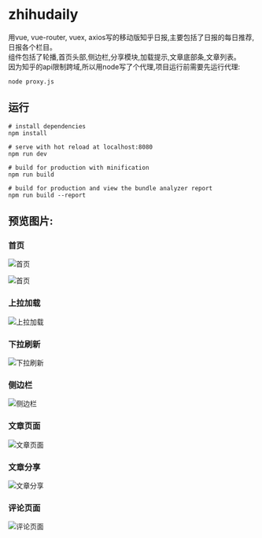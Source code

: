 # zhihudaily
用vue, vue-router, vuex, axios写的移动版知乎日报,主要包括了日报的每日推荐,日报各个栏目。  
组件包括了轮播,首页头部,侧边栏,分享模块,加载提示,文章底部条,文章列表。  
因为知乎的api限制跨域,所以用node写了个代理,项目运行前需要先运行代理:  
```
node proxy.js
```

## 运行

``` 
# install dependencies
npm install

# serve with hot reload at localhost:8080
npm run dev

# build for production with minification
npm run build

# build for production and view the bundle analyzer report
npm run build --report
```

## 预览图片:  
### 首页  
![首页](./preview/首页1.png)

![首页](./preview/首页2.png)
### 上拉加载
![上拉加载](./preview/首页上拉加载.png)
### 下拉刷新
![下拉刷新](./preview/首页下拉刷新.png)
### 侧边栏
![侧边栏](./preview/首页3.png)
### 文章页面
![文章页面](./preview/文章页.png)
### 文章分享
![文章分享](./preview/文章页分享.png)
### 评论页面
![评论页面](./preview/评论页.png)
